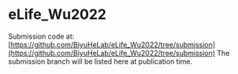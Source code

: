 # eLife_Wu2022

Submission code at: [https://github.com/BiyuHeLab/eLife_Wu2022/tree/submission](https://github.com/BiyuHeLab/eLife_Wu2022/tree/submission)
The submission branch will be listed here at publication time. 